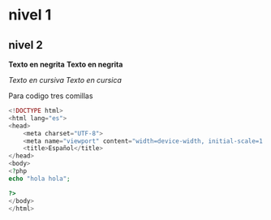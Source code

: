 
# nivel 1
## nivel 2

**Texto en negrita**
__Texto en negrita__

*Texto en cursiva*
_Texto en cursica_

Para codigo tres comillas
```php
<!DOCTYPE html>
<html lang="es">
<head>
    <meta charset="UTF-8">
    <meta name="viewport" content="width=device-width, initial-scale=1.0">
    <title>Español</title>
</head>
<body>
<?php
echo "hola hola";

?>
</body>
</html>
```


